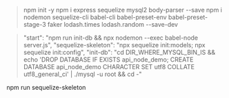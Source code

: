 
> npm init -y
> npm i express sequelize mysql2 body-parser --save
> npm i nodemon sequelize-cli babel-cli babel-preset-env babel-preset-stage-3 faker lodash.times lodash.random --save-dev


> "start": "npm run init-db && npx nodemon --exec babel-node server.js",
> "sequelize-skeleton": "npx sequelize init:models; npx sequelize init:config",
> "init-db": "cd DIR_WHERE_MYSQL_BIN_IS && echo 'DROP DATABASE IF EXISTS api_node_demo; CREATE DATABASE api_node_demo CHARACTER SET utf8 COLLATE utf8_general_ci' | ./mysql -u root && cd -"


npm run sequelize-skeleton